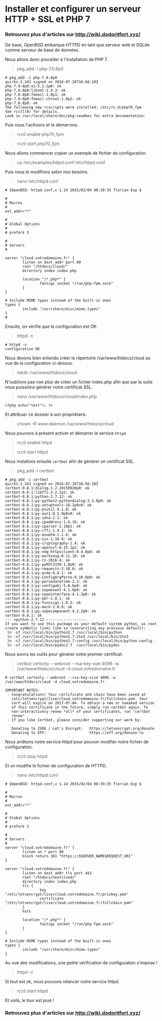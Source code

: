 # Installer et configurer un serveur HTTP + SSL et PHP 7

### **Retrouvez plus d'articles sur http://wiki.dodoritfort.xyz/**

De base, OpenBSD embarque HTTPD en tant que serveur web et SQLite comme serveur de base de données.

Nous allons donc procéder à l'installation de PHP 7.

> pkg_add -i php-7.0.8p0

```
# pkg_add -i php-7.0.8p0
quirks-2.241 signed on 2016-07-26T16:56:10Z
php-7.0.8p0:xz-5.2.2p0: ok
php-7.0.8p0:libxml-2.9.3: ok
php-7.0.8p0:femail-1.0p1: ok
php-7.0.8p0:femail-chroot-1.0p2: ok
php-7.0.8p0: ok
The following new rcscripts were installed: /etc/rc.d/php70_fpm
See rcctl(8) for details.
Look in /usr/local/share/doc/pkg-readmes for extra documentation.
```

Puis nous l'activons et le démarrons.

> rcctl enable php70_fpm

> rcctl start php70_fpm

Nous allons commencer copier un exemple de fichier de configuration.

> cp /etc/examples/httpd.conf /etc/httpd.conf

Puis nous le modifions selon nos besoins.

> nano /etc/httpd.conf

```
# $OpenBSD: httpd.conf,v 1.14 2015/02/04 08:39:35 florian Exp $

#
# Macros
#
ext_addr="*"

#
# Global Options
#
# prefork 3

#
# Servers
#

server "cloud.votredomaine.fr" {
        listen on $ext_addr port 80
        root "/htdocs/cloud/"
        directory index index.php

        location "/*.php*" {
                fastcgi socket "/run/php-fpm.sock"
        }
}

# Include MIME types instead of the built-in ones
types {
        include "/usr/share/misc/mime.types"
}
#
```

Ensuite, on vérifie que la configuration est OK.

> httpd -n

```
# httpd -n
configuration OK
```

Nous devons bien entendu créer le répertoire /var/www/htdocs/cloud au vue de la configuration ci-dessus.

> mkdir /var/www/htdocs/cloud

N'oublions pas non plus de créer un fichier index.php afin que par la suite nous puissions générer notre certificat SSL.

> nano /var/www/htdocs/cloud/index.php

```
<?php echo("test"); ?>
```

Et attribuer ce dossier à son propriétaire.

> chown -R www:daemon /var/www/htdocs/cloud

Nous pouvons à présent activer et démarrer le service `httpd`.

> rcctl enable httpd

> rcctl start httpd

Nous installons ensuite `certbot` afin de générer un certificat SSL.

> pkg_add -i certbot

```
# pkg_add -i certbot
quirks-2.241 signed on 2016-07-26T16:56:10Z
certbot-0.8.1:dialog-1.2.20150920p0: ok
certbot-0.8.1:libffi-3.2.1p2: ok
certbot-0.8.1:python-2.7.12: ok
certbot-0.8.1:py-python2-pythondialog-3.3.0p0: ok
certbot-0.8.1:py-setuptools-18.2p0v0: ok
certbot-0.8.1:py-psutil-4.1.0: ok
certbot-0.8.1:py-asn1-0.1.9p0v0: ok
certbot-0.8.1:py-idna-2.1: ok
certbot-0.8.1:py-ipaddress-1.0.16: ok
certbot-0.8.1:py-cparser-2.10p1: ok
certbot-0.8.1:py-cffi-1.4.2: ok
certbot-0.8.1:py-enum34-1.1.6: ok
certbot-0.8.1:py-six-1.10.0: ok
certbot-0.8.1:py-cryptography-1.4: ok
certbot-0.8.1:py-openssl-0.15.1p1: ok
certbot-0.8.1:py-ndg-httpsclient-0.4.0p0: ok
certbot-0.8.1:py-werkzeug-0.11.10: ok
certbot-0.8.1:py-tz-2016.4: ok
certbot-0.8.1:py-pyRFC3339-1.0p0: ok
certbot-0.8.1:py-requests-2.10.0: ok
certbot-0.8.1:py-acme-0.8.1: ok
certbot-0.8.1:py-ConfigArgParse-0.10.0p0: ok
certbot-0.8.1:py-parsedatetime-2.1: ok
certbot-0.8.1:py-configobj-5.0.6p0: ok
certbot-0.8.1:py-zopeevent-4.1.0p0: ok
certbot-0.8.1:py-zopeinterface-4.1.3p0: ok
certbot-0.8.1:py-pbr-1.8.1: ok
certbot-0.8.1:py-funcsigs-1.0.2: ok
certbot-0.8.1:py-mock-2.0.0: ok
certbot-0.8.1:py-zopecomponent-4.2.2p0: ok
certbot-0.8.1: ok
--- +python-2.7.12 -------------------
If you want to use this package as your default system python, as root
create symbolic links like so (overwriting any previous default):
 ln -sf /usr/local/bin/python2.7 /usr/local/bin/python
 ln -sf /usr/local/bin/python2.7-2to3 /usr/local/bin/2to3
 ln -sf /usr/local/bin/python2.7-config /usr/local/bin/python-config
 ln -sf /usr/local/bin/pydoc2.7  /usr/local/bin/pydoc
```

Nous avons les outils pour générer notre premier certificat.

> certbot certonly --webroot --rsa-key-size 4096 -w /var/www/htdocs/cloud -d cloud.votredomaine.fr

```
# certbot certonly --webroot --rsa-key-size 4096 -w /var/www/htdocs/cloud -d cloud.votredomaine.fr

IMPORTANT NOTES:
 - Congratulations! Your certificate and chain have been saved at
   /etc/letsencrypt/live/cloud.votredomaine.fr/fullchain.pem. Your
   cert will expire on 2017-07-04. To obtain a new or tweaked version
   of this certificate in the future, simply run certbot again. To
   non-interactively renew *all* of your certificates, run "certbot
   renew"
 - If you like Certbot, please consider supporting our work by:

   Donating to ISRG / Let's Encrypt:   https://letsencrypt.org/donate
   Donating to EFF:                    https://eff.org/donate-le
```

Nous arrêtons notre service httpd pour pouvoir modifier notre fichier de configuration.

> rcctl stop httpd

Et on modifie le fichier de configuration de HTTPD.

> nano /etc/httpd.conf

```
# $OpenBSD: httpd.conf,v 1.14 2015/02/04 08:39:35 florian Exp $

#
# Macros
#
ext_addr="*"

#
# Global Options
#
# prefork 3

#
# Servers
#
server "cloud.votredomaine.fr" {
        listen on * port 80
        block return 301 "https://$SERVER_NAME$REQUEST_URI"
}

server "cloud.votredomaine.fr" {
        listen on $ext_addr tls port 443
        root "/htdocs/nextcloud/"
        directory index index.php
        tls {
                key "/etc/letsencrypt/live/cloud.votredomaine.fr/privkey.pem"
                certificate "/etc/letsencrypt/live/cloud.votredomaine.fr/fullchain.pem"
        }
        hsts

        location "/*.php*" {
                fastcgi socket "/run/php-fpm.sock"
        }
}

# Include MIME types instead of the built-in ones
types {
        include "/usr/share/misc/mime.types"
}
```

Au vue des modifications, une petite vérification de configuration s'impose !

> httpd -n

Si tout est ok, nous pouvons relancer notre service httpd.

> rcctl start httpd

Et voilà, le tour est joué !

### **Retrouvez plus d'articles sur http://wiki.dodoritfort.xyz/**